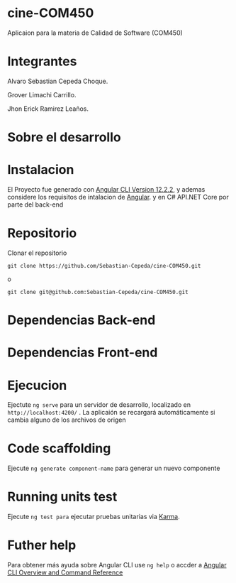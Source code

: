 # cine-COM450

Aplicaion para la materia de Calidad de Software (COM450)

# Integrantes

Alvaro Sebastian Cepeda Choque.

Grover Limachi Carrillo.

Jhon Erick Ramirez Leaños.

# Sobre el desarrollo


# Instalacion

El Proyecto fue generado con [Angular CLI Version 12.2.2](https://www.npmjs.com/package/@angular/cli/v/12.2.2), y ademas considere los requisitos de intalacion de [Angular](https://angular.io/guide/setup-local).
y en C# API.NET Core por parte del back-end

# Repositorio 
Clonar el repositorio

```git clone https://github.com/Sebastian-Cepeda/cine-COM450.git```

o

```git clone git@github.com:Sebastian-Cepeda/cine-COM450.git```

# Dependencias Back-end

# Dependencias Front-end

# Ejecucion

Ejectute ```ng serve``` para un servidor de desarrollo, localizado en  ```http://localhost:4200/``` . La aplicaión se recargará automáticamente si cambia alguno de los archivos de origen

# Code scaffolding

Ejecute ```ng generate component-name``` para generar un nuevo componente

# Running units test

Ejecute ```ng test para``` ejecutar pruebas unitarias via [Karma](https://angular.io/guide/testing).

# Futher help

Para obtener más ayuda sobre Angular CLI use ```ng help``` o accder a [Angular CLI Overview and Command Reference](https://angular.io/cli)
